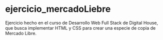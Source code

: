 # ejercicio_mercadoLiebre
Ejercicio hecho en el curso de Desarrollo Web Full Stack de Digital House, que busca implementar HTML y CSS para crear una especie de copia de Mercado Libre.
